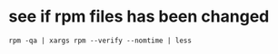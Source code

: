 <!--ts-->
<!--te-->

# see if rpm files has been changed
```
rpm -qa | xargs rpm --verify --nomtime | less
```